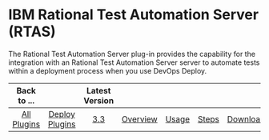 
# IBM Rational Test Automation Server (RTAS)

The Rational Test Automation Server plug-in provides the capability for the integration with an Rational Test Automation Server server to automate tests within a deployment process when you use DevOps Deploy.

|Back to ...||Latest Version|||||
| :---: | :---: | :---: | :---: | :---: | :---: | :---: |
|[All Plugins](../../index.md)|[Deploy Plugins](../README.md)|[3.3](https://raw.githubusercontent.com/UrbanCode/IBM-UCD-PLUGINS/main/files/RTAS-UCD/RTAS-UCD-3.3.zip)|[Overview](overview.md)|[Usage](usage.md)|[Steps](steps.md)|[Downloads](downloads.md)|

